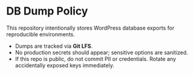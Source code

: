﻿# DB Dump Policy

This repository intentionally stores WordPress database exports for reproducible environments.
- Dumps are tracked via **Git LFS**.
- No production secrets should appear; sensitive options are sanitized.
- If this repo is public, do not commit PII or credentials. Rotate any accidentally exposed keys immediately.
